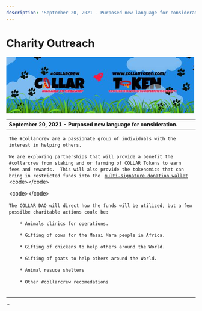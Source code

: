 ```yaml
---
description: 'September 20, 2021 - Purposed new language for consideration.'
---
```


# Charity Outreach

![](../.gitbook/assets/reddit_profile_banner_template_8.jpg)

<table>
  <thead>
    <tr>
      <th style="text-align:left">September 20, 2021 - Purposed new language for consideration.</th>
    </tr>
  </thead>
  <tbody>
    <tr>
      <td style="text-align:left">
        <p><code>The #collarcrew are a passionate group of individuals with the interest in helping others.</code>
        </p>
        <p><code>We are exploring partnerships that will provide a benefit the #collarcrew from staking and or farming of COLLAR Tokens to earn fees and rewards.  This will also provide the tokenomics that can bring in restricted funds into the </code>
          <a
          href="../community/community-engagment/multi-signature-donation-wallet.md"><code>multi-signature donation wallet</code>
            </a>&lt;code&gt;&lt;/code&gt;</p>
        <p>&lt;code&gt;&lt;/code&gt;</p>
        <p><code>The COLLAR DAO will direct how the funds will be utilized, but a few possilbe charitable actions could be:</code>
        </p>
        <p><code>    * Animals clinics for operations.</code>
        </p>
        <p><code>    * Gifting of cows for the Masai Mara people in Africa.</code>
        </p>
        <p><code>    * Gifting of chickens to help others around the World.</code>
        </p>
        <p><code>    * Gifting of goats to help others around the World. </code>
        </p>
        <p><code>    * Animal resuce shelters</code>
        </p>
        <p><code>    * Other #collarcrew recomedations</code>
        </p>
      </td>
    </tr>
    <tr>
      <td style="text-align:left"></td>
    </tr>
    <tr>
      <td style="text-align:left"></td>
    </tr>
    <tr>
      <td style="text-align:left"></td>
    </tr>
  </tbody>
</table>

\`\`

